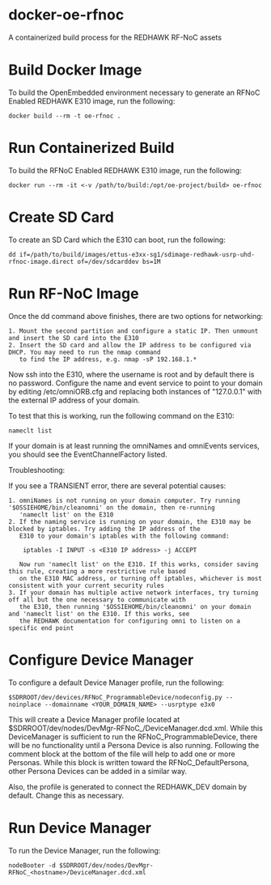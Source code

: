 # docker-oe-rfnoc
A containerized build process for the REDHAWK RF-NoC assets

# Build Docker Image
To build the OpenEmbedded environment necessary to generate an RFNoC Enabled REDHAWK E310 image, run the following:

    docker build --rm -t oe-rfnoc .

# Run Containerized Build
To build the RFNoC Enabled REDHAWK E310 image, run the following:

    docker run --rm -it <-v /path/to/build:/opt/oe-project/build> oe-rfnoc

# Create SD Card
To create an SD Card which the E310 can boot, run the following:

    dd if=/path/to/build/images/ettus-e3xx-sg1/sdimage-redhawk-usrp-uhd-rfnoc-image.direct of=/dev/sdcarddev bs=1M

# Run RF-NoC Image
Once the dd command above finishes, there are two options for networking:

    1. Mount the second partition and configure a static IP. Then unmount and insert the SD card into the E310
    2. Insert the SD card and allow the IP address to be configured via DHCP. You may need to run the nmap command
       to find the IP address, e.g. nmap -sP 192.168.1.*

Now ssh into the E310, where the username is root and by default there is no password. Configure the name and event
service to point to your domain by editing /etc/omniORB.cfg and replacing both instances of "127.0.0.1" with the 
external IP address of your domain.

To test that this is working, run the following command on the E310:

    nameclt list

If your domain is at least running the omniNames and omniEvents services, you should see the EventChannelFactory listed.

Troubleshooting:

If you see a TRANSIENT error, there are several potential causes:

    1. omniNames is not running on your domain computer. Try running '$OSSIEHOME/bin/cleanomni' on the domain, then re-running
       'nameclt list' on the E310
    2. If the naming service is running on your domain, the E310 may be blocked by iptables. Try adding the IP address of the
       E310 to your domain's iptables with the following command:

        iptables -I INPUT -s <E310 IP address> -j ACCEPT

       Now run 'nameclt list' on the E310. If this works, consider saving this rule, creating a more restrictive rule based
       on the E310 MAC address, or turning off iptables, whichever is most consistent with your current security rules
    3. If your domain has multiple active network interfaces, try turning off all but the one necessary to communicate with
       the E310, then running '$OSSIEHOME/bin/cleanomni' on your domain and 'nameclt list' on the E310. If this works, see
       the REDHAWK documentation for configuring omni to listen on a specific end point

# Configure Device Manager
To configure a default Device Manager profile, run the following:

    $SDRROOT/dev/devices/RFNoC_ProgrammableDevice/nodeconfig.py --noinplace --domainname <YOUR_DOMAIN_NAME> --usrptype e3x0

This will create a Device Manager profile located at $SDRROOT/dev/nodes/DevMgr-RFNoC_<hostname>/DeviceManager.dcd.xml.
While this DeviceManager is sufficient to run the RFNoC_ProgrammableDevice, there will be no functionality until a Persona
Device is also running. Following the comment block at the bottom of the file will help to add one or more Personas. While this
block is written toward the RFNoC_DefaultPersona, other Persona Devices can be added in a similar way.

Also, the profile is generated to connect the REDHAWK_DEV domain by default. Change this as necessary.

# Run Device Manager
To run the Device Manager, run the following:

    nodeBooter -d $SDRROOT/dev/nodes/DevMgr-RFNoC_<hostname>/DeviceManager.dcd.xml
